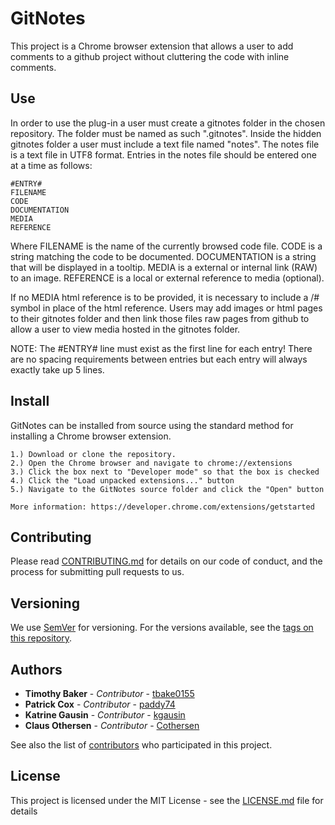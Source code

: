 # GitNotes

This project is a Chrome browser extension that allows a user to add comments to a github project without cluttering the code with inline comments.

## Use

In order to use the plug-in a user must create a gitnotes folder in the chosen repository.  The folder must be named as such ".gitnotes".  Inside the hidden gitnotes folder a user must include a text file named "notes".  The notes file is a text file in UTF8 format.  Entries in the notes file should be entered one at a time as follows:

```
#ENTRY#  
FILENAME
CODE
DOCUMENTATION
MEDIA
REFERENCE
```

Where 
    FILENAME is the name of the currently browsed code file.
    CODE is a string matching the code to be documented.
    DOCUMENTATION is a string that will be displayed in a tooltip.
    MEDIA is a external or internal link (RAW) to an image.
    REFERENCE is a local or external reference to media (optional).
    
    
If no MEDIA html reference is to be provided, it is necessary to include a /# symbol in place of the html reference.  Users may add images or html pages to their gitnotes folder and then link those files raw pages from github to allow a user to view media hosted in the gitnotes folder.

NOTE: The #ENTRY# line must exist as the first line for each entry!  There are no spacing requirements between entries but each entry will always exactly take up 5 lines.

## Install

GitNotes can be installed from source using the standard method for installing a Chrome browser extension.

 ```
 1.) Download or clone the repository.
 2.) Open the Chrome browser and navigate to chrome://extensions
 3.) Click the box next to "Developer mode" so that the box is checked
 4.) Click the "Load unpacked extensions..." button
 5.) Navigate to the GitNotes source folder and click the "Open" button
 
 More information: https://developer.chrome.com/extensions/getstarted
 ```

## Contributing

Please read [CONTRIBUTING.md](https://github.com/tbake0155/gitnotes/CONTRIBUTING.md) for details on our code of conduct, and the process for submitting pull requests to us.

## Versioning

We use [SemVer](http://semver.org/) for versioning. For the versions available, see the [tags on this repository](https://github.com/tbake0155/gitnotes/tags). 

## Authors

* **Timothy Baker** - *Contributor* - [tbake0155](https://github.com/tbake0155)
* **Patrick Cox** - *Contributor* - [paddy74](https://github.com/paddy74)
* **Katrine Gausin** - *Contributor* - [kgausin](https://github.com/kgausin)
* **Claus Othersen** - *Contributor* - [Cothersen](https://github.com/Cothersen)

See also the list of [contributors](https://github.com/tbake0155/gitnotes/contributors) who participated in this project.

## License

This project is licensed under the MIT License - see the [LICENSE.md](LICENSE.md) file for details
